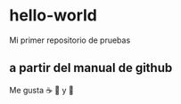 # hello-world
Mi primer repositorio de pruebas
## a partir del manual de github
Me gusta :coffee: :dancer: y :pizza:
